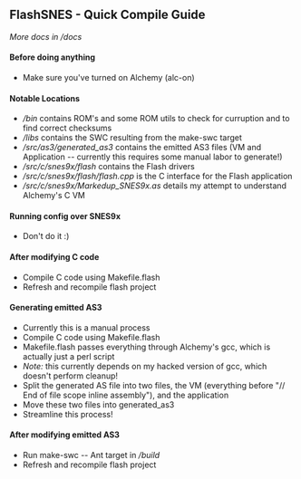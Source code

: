 ## FlashSNES - Quick Compile Guide ##

*More docs in /docs*

#### Before doing anything ####

  - Make sure you've turned on Alchemy (alc-on)


#### Notable Locations ####

  - */bin* contains ROM's and some ROM utils to check for curruption and to find correct checksums
  - */libs* contains the SWC resulting from the make-swc target
  - */src/as3/generated_as3* contains the emitted AS3 files (VM and Application -- currently this requires some manual labor to generate!)
  - */src/c/snes9x/flash* contains the Flash drivers
  - */src/c/snes9x/flash/flash.cpp* is the C interface for the Flash application
  - */src/c/snes9x/Markedup_SNES9x.as* details my attempt to understand Alchemy's C VM


#### Running config over SNES9x ####

  - Don't do it :)


#### After modifying C code ####

  - Compile C code using Makefile.flash
  - Refresh and recompile flash project


#### Generating emitted AS3 ####

  - Currently this is a manual process
  - Compile C code using Makefile.flash
  - Makefile.flash passes everything through Alchemy's gcc, which is actually just a perl script
  - *Note:* this currently depends on my hacked version of gcc, which doesn't perform cleanup!
  - Split the generated AS file into two files, the VM (everything before "// End of file scope inline assembly"), and the application
  - Move these two files into generated_as3
  - Streamline this process!


#### After modifying emitted AS3 ####

  - Run make-swc -- Ant target in */build*
  - Refresh and recompile flash project